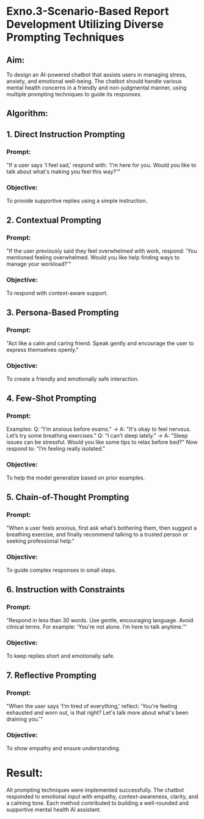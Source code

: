 # Exno.3-Scenario-Based Report Development Utilizing Diverse Prompting Techniques                                                                            
## Aim:
To design an AI-powered chatbot that assists users in managing stress, anxiety, and emotional well-being. The chatbot should handle various mental health concerns in a friendly and non-judgmental manner, using multiple prompting techniques to guide its responses.

## Algorithm:  
## 1. Direct Instruction Prompting
### Prompt:
"If a user says 'I feel sad,' respond with: 'I'm here for you. Would you like to talk about what's making you feel this way?'"
### Objective:
To provide supportive replies using a simple instruction.

## 2. Contextual Prompting
### Prompt:
"If the user previously said they feel overwhelmed with work, respond: 'You mentioned feeling overwhelmed. Would you like help finding ways to manage your workload?'"
### Objective:
To respond with context-aware support.

## 3. Persona-Based Prompting
### Prompt:
"Act like a calm and caring friend. Speak gently and encourage the user to express themselves openly."
### Objective:
To create a friendly and emotionally safe interaction.

## 4. Few-Shot Prompting
### Prompt:
Examples:
Q: "I'm anxious before exams." → A: "It's okay to feel nervous. Let’s try some breathing exercises."
Q: "I can’t sleep lately." → A: "Sleep issues can be stressful. Would you like some tips to relax before bed?"
Now respond to: "I’m feeling really isolated."
### Objective:
To help the model generalize based on prior examples.

## 5. Chain-of-Thought Prompting
### Prompt:
"When a user feels anxious, first ask what’s bothering them, then suggest a breathing exercise, and finally recommend talking to a trusted person or seeking professional help."
### Objective:
To guide complex responses in small steps.

## 6.  Instruction with Constraints
### Prompt:
"Respond in less than 30 words. Use gentle, encouraging language. Avoid clinical terms. For example: 'You're not alone. I’m here to talk anytime.'"
### Objective:
To keep replies short and emotionally safe.

## 7. Reflective Prompting
### Prompt:
"When the user says 'I’m tired of everything,' reflect: 'You're feeling exhausted and worn out, is that right? Let's talk more about what's been draining you.'"
### Objective:
To show empathy and ensure understanding.

# Result: 
All prompting techniques were implemented successfully. The chatbot responded to emotional input with empathy, context-awareness, clarity, and a calming tone. Each method contributed to building a well-rounded and supportive mental health AI assistant.
